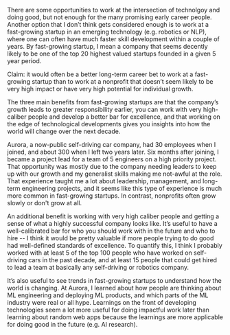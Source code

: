 There are some opportunities to work at the intersection of technolgoy and doing good, but not enough for the many promising early career people. Another option that I don’t think gets considered enough is to work at a fast-growing startup in an emerging technology (e.g. robotics or NLP), where one can often have much faster skill development within a couple of years. By fast-growing startup, I mean a company that seems decently likely to be one of the top 20 highest valued startups founded in a given 5 year period.

Claim: it would often be a better long-term career bet to work at a fast-growing startup than to work at a nonprofit that doesn’t seem likely to be very high impact or have very high potential for individual growth.

The three main benefits from fast-growing startups are that the company’s growth leads to greater responsibility earlier, you can work with very high-caliber people and develop a better bar for excellence, and that working on the edge of technological developments gives you insights into how the world will change over the next decade.

Aurora, a now-public self-driving car company, had 30 employees when I joined, and about 300 when I left two years later. Six months after joining, I became a project lead for a team of 5 engineers on a high priority project. That opportunity was mostly due to the company needing leaders to keep up with our growth and my generalist skills making me not-awful at the role. That experience taught me a lot about leadership, management, and long-term engineering projects, and it seems like this type of experience is much more common in fast-growing startups. In contrast, nonprofits often grow slowly or don't grow at all.

An additional benefit is working with very high caliber people and getting a sense of what a highly successful company looks like. It’s useful to have a well-calibrated bar for who you should work with in the future and who to hire -- I think it would be pretty valuable if more people trying to do good had well-defined standards of excellence. To quantify this, I think I probably worked with at least 5 of the top 100 people who have worked on self-driving cars in the past decade, and at least 15 people that could get hired to lead a team at basically any self-driving or robotics company.

It’s also useful to see trends in fast-growing startups to understand how the world is changing. At Aurora, I learned about how people are thinking about ML engineering and deploying ML products, and which parts of the ML industry were real or all hype. Learnings on the front of developing technologies seem a lot more useful for doing impactful work later than learning about random web apps because the learnings are more applicable for doing good in the future (e.g. AI research).
